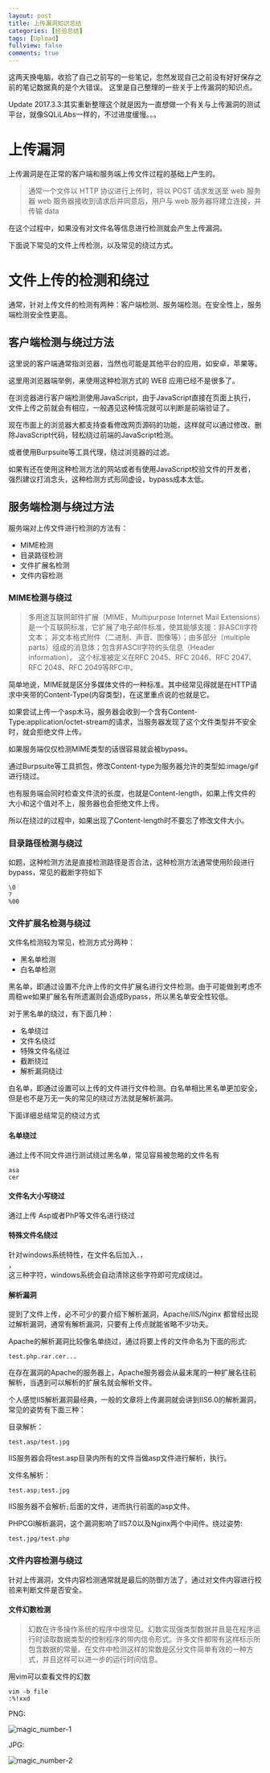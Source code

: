 ```yaml
---
layout: post
title: 上传漏洞知识总结
categories: [经验总结]
tags: [Upload]
fullview: false
comments: true
---
```

这两天换电脑，收拾了自己之前写的一些笔记，忽然发现自己之前没有好好保存之前的笔记数据真的是个大错误。
这里是自己整理的一些关于上传漏洞的知识点。

Update 2017.3.3:其实重新整理这个就是因为一直想做一个有关与上传漏洞的测试平台，就像SQLiLAbs一样的，不过进度缓慢。。。

# 上传漏洞 

上传漏洞是在正常的客户端和服务端上传文件过程的基础上产生的。

>通常一个文件以 HTTP 协议进行上传时，将以 POST 请求发送至 web 服务器 web 服务器接收到请求后并同意后，用户与 web 服务器将建立连接，并传输 data

在这个过程中，如果没有对文件名等信息进行检测就会产生上传漏洞。

下面说下常见的文件上传检测，以及常见的绕过方式。

# 文件上传的检测和绕过

通常，针对上传文件的检测有两种：客户端检测、服务端检测。在安全性上，服务端检测安全性更高。

## 客户端检测与绕过方法

这里说的客户端通常指浏览器，当然也可能是其他平台的应用，如安卓，苹果等。

这里用浏览器端举例，来使用这种检测方式的 WEB 应用已经不是很多了。

在浏览器进行客户端检测使用JavaScript，由于JavaScript直接在页面上执行，文件上传之前就会有相应，一般遇见这种情况就可以判断是前端验证了。

现在市面上的浏览器大都支持查看修改网页源码的功能，这样就可以通过修改、删除JavaScript代码，轻松绕过前端的JavaScript检测。

或者使用Burpsuite等工具代理，绕过浏览器的过滤。

如果有还在使用这种检测方法的网站或者有使用JavaScript校验文件的开发者，强烈建议打消念头，这种检测方式形同虚设，bypass成本太低。

## 服务端检测与绕过方法

服务端对上传文件进行检测的方法有：

* MIME检测
* 目录路径检测
* 文件扩展名检测
* 文件内容检测

### MIME检测与绕过

> 多用途互联网邮件扩展（MIME，Multipurpose Internet Mail Extensions）是一个互联网标准，它扩展了电子邮件标准，使其能够支援：非ASCII字符文本；
  非文本格式附件（二进制、声音、图像等）；由多部分（multiple parts）组成的消息体；包含非ASCII字符的头信息（Header information）。
  这个标准被定义在RFC 2045、RFC 2046、RFC 2047、RFC 2048、RFC 2049等RFC中。

简单地说，MIME就是区分多媒体文件的一种标准。其中经常见得就是在HTTP请求中夹带的Content-Type(内容类型)，在这里重点说的也就是它。

如果尝试上传一个asp木马，服务器会收到一个含有Content-Type:application/octet-stream的请求，当服务器发现了这个文件类型并不安全时，就会拒绝文件上传。

如果服务端仅仅检测MIME类型的话很容易就会被bypass。

通过Burpsuite等工具抓包，修改Content-type为服务器允许的类型如:image/gif 进行绕过。

也有服务端会同时检查文件流的长度，也就是Content-length，如果上传文件的大小和这个值对不上，服务器也会拒绝文件上传。

所以在绕过的过程中，如果出现了Content-length时不要忘了修改文件大小。

### 目录路径检测与绕过

如题，这种检测方法是直接检测路径是否合法，这种检测方法通常使用阶段进行bypass，常见的截断字符如下

    \0
    ?
    %00

### 文件扩展名检测与绕过

文件名检测较为常见，检测方式分两种：

* 黑名单检测
* 白名单检测

黑名单，即通过设置不允许上传的文件扩展名进行文件检测。由于可能做到考虑不周稳we如果扩展名有所遗漏则会造成Bypass，所以黑名单安全性较低。

对于黑名单的绕过，有下面几种：

* 名单绕过
* 文件名绕过
* 特殊文件名绕过
* 截断绕过
* 解析漏洞绕过

白名单，即通过设置可以上传的文件进行文件检测。白名单相比黑名单更加安全，但是也不是万无一失的常见的绕过方法就是解析漏洞。

下面详细总结常见的绕过方式

#### 名单绕过

通过上传不同文件进行测试绕过黑名单，常见容易被忽略的文件名有

    asa
    cer

#### 文件名大小写绕过

通过上传 Asp或者PhP等文件名进行绕过

#### 特殊文件名绕过

针对windows系统特性，在文件名后加入<code>.</code>，<code> </code>，<code> </code>这三种字符，windows系统会自动清除这些字符即可完成绕过。

#### 解析漏洞

提到了文件上传，必不可少的要介绍下解析漏洞，Apache/IIS/Nginx 都曾经出现过解析漏洞，通常有解析漏洞，只要有上传点就能省略不少功夫。

Apache的解析漏洞比较像名单绕过，通过将要上传的文件命名为下面的形式:

    test.php.rar.cer...

在存在漏洞的Apache的服务器上，Apache服务器会从最末尾的一种扩展名往前解析，当遇到可以解析的扩展名就会解析文件。

个人感觉IIS解析漏洞最经典，一般的文章将上传漏洞就会讲到IIS6.0的解析漏洞，常见的姿势有下面三种：

目录解析：

    test.asp/test.jpg

IIS服务器会将test.asp目录内所有的文件当做asp文件进行解析，执行。

文件名解析：

    test.asp;test.jpg

IIS服务器不会解析<code>;</code>后面的文件，进而执行前面的asp文件。

PHPCGI解析漏洞，这个漏洞影响了IIS7.0以及Nginx两个中间件。绕过姿势:

    test.jpg/test.php

### 文件内容检测与绕过

针对上传漏洞，文件内容检测通常就是最后的防御方法了，通过对文件内容进行校验来判断文件是否安全。

#### 文件幻数检测

> 幻数在许多操作系统的程序中很常见。幻数实现强类型数据并且是在程序运行时读取数据类型的控制程序的带内信令形式。许多文件都带有这样标示所包含数据的常量。在文件中检测这样的常数是区分文件简单有效的一种方式，并且这样可以进一步的运行时间信息。

用vim可以查看文件的幻数

    vim -b file
    :%!xxd

PNG:

![magic_number-1]()

JPG:

![magic_number-2]()

